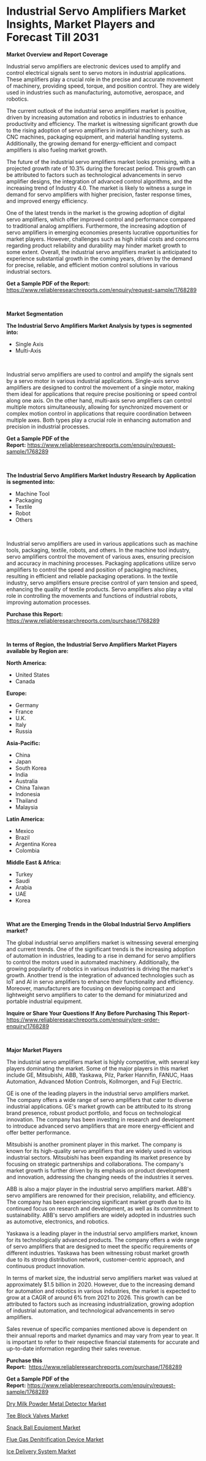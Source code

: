 <p><h1>Industrial Servo Amplifiers Market Insights, Market Players and Forecast Till 2031</h1></p><p><strong>Market Overview and Report Coverage</strong></p>
<p><p>Industrial servo amplifiers are electronic devices used to amplify and control electrical signals sent to servo motors in industrial applications. These amplifiers play a crucial role in the precise and accurate movement of machinery, providing speed, torque, and position control. They are widely used in industries such as manufacturing, automotive, aerospace, and robotics.</p><p>The current outlook of the industrial servo amplifiers market is positive, driven by increasing automation and robotics in industries to enhance productivity and efficiency. The market is witnessing significant growth due to the rising adoption of servo amplifiers in industrial machinery, such as CNC machines, packaging equipment, and material handling systems. Additionally, the growing demand for energy-efficient and compact amplifiers is also fueling market growth.</p><p>The future of the industrial servo amplifiers market looks promising, with a projected growth rate of 10.3% during the forecast period. This growth can be attributed to factors such as technological advancements in servo amplifier designs, the integration of advanced control algorithms, and the increasing trend of Industry 4.0. The market is likely to witness a surge in demand for servo amplifiers with higher precision, faster response times, and improved energy efficiency.</p><p>One of the latest trends in the market is the growing adoption of digital servo amplifiers, which offer improved control and performance compared to traditional analog amplifiers. Furthermore, the increasing adoption of servo amplifiers in emerging economies presents lucrative opportunities for market players. However, challenges such as high initial costs and concerns regarding product reliability and durability may hinder market growth to some extent. Overall, the industrial servo amplifiers market is anticipated to experience substantial growth in the coming years, driven by the demand for precise, reliable, and efficient motion control solutions in various industrial sectors.</p></p>
<p><strong>Get a Sample PDF of the Report:</strong> <a href="https://www.reliableresearchreports.com/enquiry/request-sample/1768289">https://www.reliableresearchreports.com/enquiry/request-sample/1768289</a></p>
<p>&nbsp;</p>
<p><strong>Market Segmentation</strong></p>
<p><strong>The Industrial Servo Amplifiers Market Analysis by types is segmented into:</strong></p>
<p><ul><li>Single Axis</li><li>Multi-Axis</li></ul></p>
<p>&nbsp;</p>
<p><p>Industrial servo amplifiers are used to control and amplify the signals sent by a servo motor in various industrial applications. Single-axis servo amplifiers are designed to control the movement of a single motor, making them ideal for applications that require precise positioning or speed control along one axis. On the other hand, multi-axis servo amplifiers can control multiple motors simultaneously, allowing for synchronized movement or complex motion control in applications that require coordination between multiple axes. Both types play a crucial role in enhancing automation and precision in industrial processes.</p></p>
<p><strong>Get a Sample PDF of the Report:</strong>&nbsp;<a href="https://www.reliableresearchreports.com/enquiry/request-sample/1768289">https://www.reliableresearchreports.com/enquiry/request-sample/1768289</a></p>
<p>&nbsp;</p>
<p><strong>The Industrial Servo Amplifiers Market Industry Research by Application is segmented into:</strong></p>
<p><ul><li>Machine Tool</li><li>Packaging</li><li>Textile</li><li>Robot</li><li>Others</li></ul></p>
<p>&nbsp;</p>
<p><p>Industrial servo amplifiers are used in various applications such as machine tools, packaging, textile, robots, and others. In the machine tool industry, servo amplifiers control the movement of various axes, ensuring precision and accuracy in machining processes. Packaging applications utilize servo amplifiers to control the speed and position of packaging machines, resulting in efficient and reliable packaging operations. In the textile industry, servo amplifiers ensure precise control of yarn tension and speed, enhancing the quality of textile products. Servo amplifiers also play a vital role in controlling the movements and functions of industrial robots, improving automation processes.</p></p>
<p><strong>Purchase this Report:</strong>&nbsp; <a href="https://www.reliableresearchreports.com/purchase/1768289">https://www.reliableresearchreports.com/purchase/1768289</a></p>
<p>&nbsp;</p>
<p><strong>In terms of Region, the Industrial Servo Amplifiers Market Players available by Region are:</strong></p>
<p>
    <p> <strong> North America: </strong>
        <ul>
            <li>United States</li>
            <li>Canada</li>
        </ul>
        </p> 
    <p> <strong> Europe: </strong>
        <ul>
            <li>Germany</li>
            <li>France</li>
            <li>U.K.</li>
            <li>Italy</li>
            <li>Russia</li>
        </ul>
        </p> 
    <p> <strong> Asia-Pacific: </strong>
        <ul>
            <li>China</li>
            <li>Japan</li>
            <li>South Korea</li>
            <li>India</li>
            <li>Australia</li>
            <li>China Taiwan</li>
            <li>Indonesia</li>
            <li>Thailand</li>
            <li>Malaysia</li>
        </ul>
        </p> 
    <p> <strong> Latin America: </strong>
        <ul>
            <li>Mexico</li>
            <li>Brazil</li>
            <li>Argentina Korea</li>
            <li>Colombia</li>
        </ul>
        </p> 
    <p> <strong> Middle East & Africa: </strong>
        <ul>
            <li>Turkey</li>
            <li>Saudi</li>
            <li>Arabia</li>
            <li>UAE</li>
            <li>Korea</li>
        </ul>
    </p>
    </p>
<p>&nbsp;</p>
<p><strong>What are the Emerging Trends in the Global Industrial Servo Amplifiers market?</strong></p>
<p><p>The global industrial servo amplifiers market is witnessing several emerging and current trends. One of the significant trends is the increasing adoption of automation in industries, leading to a rise in demand for servo amplifiers to control the motors used in automated machinery. Additionally, the growing popularity of robotics in various industries is driving the market's growth. Another trend is the integration of advanced technologies such as IoT and AI in servo amplifiers to enhance their functionality and efficiency. Moreover, manufacturers are focusing on developing compact and lightweight servo amplifiers to cater to the demand for miniaturized and portable industrial equipment.</p></p>
<p><strong>Inquire or Share Your Questions If Any Before Purchasing This Report</strong>- <a href="https://www.reliableresearchreports.com/enquiry/pre-order-enquiry/1768289">https://www.reliableresearchreports.com/enquiry/pre-order-enquiry/1768289</a></p>
<p>&nbsp;</p>
<p><strong>Major Market Players</strong></p>
<p><p>The industrial servo amplifiers market is highly competitive, with several key players dominating the market. Some of the major players in this market include GE, Mitsubishi, ABB, Yaskawa, Pilz, Parker Hannifin, FANUC, Haas Automation, Advanced Motion Controls, Kollmorgen, and Fuji Electric.</p><p>GE is one of the leading players in the industrial servo amplifiers market. The company offers a wide range of servo amplifiers that cater to diverse industrial applications. GE's market growth can be attributed to its strong brand presence, robust product portfolio, and focus on technological innovation. The company has been investing in research and development to introduce advanced servo amplifiers that are more energy-efficient and offer better performance.</p><p>Mitsubishi is another prominent player in this market. The company is known for its high-quality servo amplifiers that are widely used in various industrial sectors. Mitsubishi has been expanding its market presence by focusing on strategic partnerships and collaborations. The company's market growth is further driven by its emphasis on product development and innovation, addressing the changing needs of the industries it serves.</p><p>ABB is also a major player in the industrial servo amplifiers market. ABB's servo amplifiers are renowned for their precision, reliability, and efficiency. The company has been experiencing significant market growth due to its continued focus on research and development, as well as its commitment to sustainability. ABB's servo amplifiers are widely adopted in industries such as automotive, electronics, and robotics.</p><p>Yaskawa is a leading player in the industrial servo amplifiers market, known for its technologically advanced products. The company offers a wide range of servo amplifiers that are designed to meet the specific requirements of different industries. Yaskawa has been witnessing robust market growth due to its strong distribution network, customer-centric approach, and continuous product innovation.</p><p>In terms of market size, the industrial servo amplifiers market was valued at approximately $1.5 billion in 2020. However, due to the increasing demand for automation and robotics in various industries, the market is expected to grow at a CAGR of around 6% from 2021 to 2026. This growth can be attributed to factors such as increasing industrialization, growing adoption of industrial automation, and technological advancements in servo amplifiers.</p><p>Sales revenue of specific companies mentioned above is dependent on their annual reports and market dynamics and may vary from year to year. It is important to refer to their respective financial statements for accurate and up-to-date information regarding their sales revenue.</p></p>
<p><strong>Purchase this Report:</strong>&nbsp;&nbsp;<a href="https://www.reliableresearchreports.com/purchase/1768289">https://www.reliableresearchreports.com/purchase/1768289</a></p>
<p></p>
<p><strong>Get a Sample PDF of the Report:</strong>&nbsp;<a href="https://www.reliableresearchreports.com/enquiry/request-sample/1768289">https://www.reliableresearchreports.com/enquiry/request-sample/1768289</a></p>
<p><p><a href="https://github.com/amae102299/Market-Research-Report-List-2/blob/main/dry-milk-powder-metal-detector-market.md">Dry Milk Powder Metal Detector Market</a></p><p><a href="https://github.com/sofyaavrova/Market-Research-Report-List-2/blob/main/tee-block-valves-market.md">Tee Block Valves Market</a></p><p><a href="https://github.com/sndrkn/Market-Research-Report-List-2/blob/main/snack-ball-equipment-market.md">Snack Ball Equipment Market</a></p><p><a href="https://github.com/melchekhinf/Market-Research-Report-List-2/blob/main/flue-gas-denitrification-device-market.md">Flue Gas Denitrification Device Market</a></p><p><a href="https://github.com/merzlyukov93/Market-Research-Report-List-2/blob/main/ice-delivery-system-market.md">Ice Delivery System Market</a></p></p>